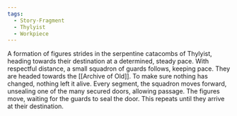 ```yaml
---
tags:
  - Story-Fragment
  - Thylyist
  - Workpiece
---
```

A formation of figures strides in the serpentine catacombs of Thylyist, heading towards their destination at a determined, steady pace. 
With respectful distance, a small squadron of guards follows, keeping pace. 
They are headed towards the [[Archive of Old]]. 
	To make sure nothing has changed, nothing left it alive. 
Every segment, the squadron moves forward, unsealing one of the many secured doors, allowing passage. The figures move, waiting for the guards to seal the door. 
	This repeats until they arrive at their destination. 